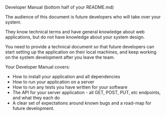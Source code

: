 Developer Manual (bottom half of your README.md)

The audience of this document is future developers who will take over your system.

They know technical terms and have general knowledge about web applications, but do not have knowledge about your system design.

You need to provide a technical document so that future developers can start setting up the application on their local machines, and keep working on the system development after you leave the team.

Your Developer Manual covers:

- How to install your application and all dependencies
- How to run your application on a server
- How to run any tests you have written for your software
- The API for your server application - all GET, POST, PUT, etc endpoints, and what they each do
- A clear set of expectations around known bugs and a road-map for future development.
